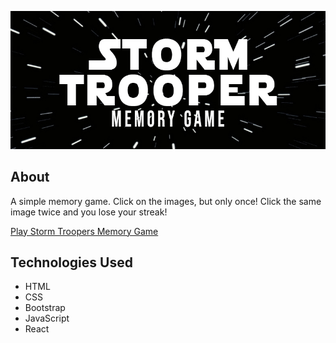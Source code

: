 <p align="center"><img src="./public/images/st_banner.jpg" alt="Storm Trooper Game Banner" width="650"></p>


## About 

A simple memory game. Click on the images, but only once! Click the same image twice and you lose your streak!
<p><a href="https://mmthree.github.io/Clicky-Game/" alt="Contributors">Play Storm Troopers Memory Game</a></p>

## Technologies Used

* HTML
* CSS
* Bootstrap 
* JavaScript
* React